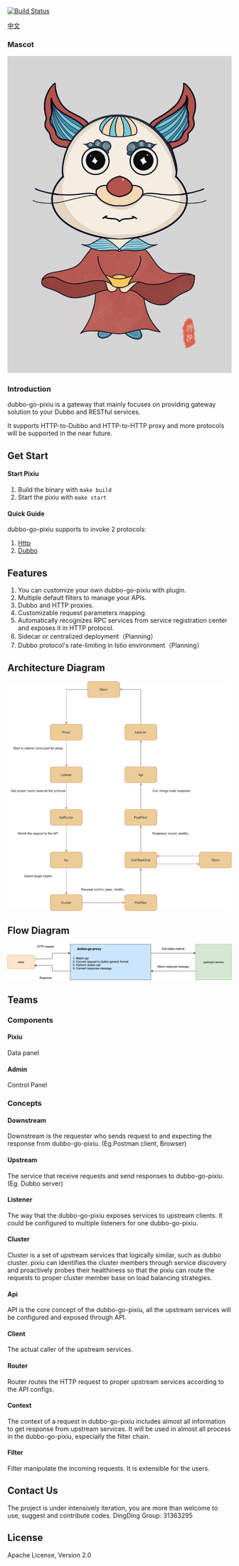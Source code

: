 [![Build Status](https://travis-ci.org/dubbogo/dubbo-go-pixiu.svg?branch=master)](https://travis-ci.org/dubbogo/dubbo-go-pixiu)

[中文](./README_CN.md) 

### Mascot

![](./docs/images/pixiu-log.jpg)
    
### Introduction

dubbo-go-pixiu is a gateway that mainly focuses on providing gateway solution to your Dubbo and RESTful services.

It supports HTTP-to-Dubbo and HTTP-to-HTTP proxy and more protocols will be supported in the near future.

## Get Start
#### Start Pixiu
1. Build the binary with `make build`
2. Start the pixiu with `make start`

#### Quick Guide
dubbo-go-pixiu supports to invoke 2 protocols:

1. [Http](https://github.com/dubbogo/dubbo-go-pixiu/blob/develop/docs/sample/http.md) 
2. [Dubbo](https://github.com/dubbogo/dubbo-go-pixiu/blob/develop/docs/sample/dubbo.md)

## Features
1. You can customize your own dubbo-go-pixiu with plugin.
2. Multiple default filters to manage your APIs.
3. Dubbo and HTTP proxies.
4. Customizable request parameters mapping.
5. Automatically recognizes RPC services from service registration center and exposes it in HTTP protocol.
4. Sidecar or centralized deployment（Planning）
5. Dubbo protocol's rate-limiting in Istio environment（Planning）

## Architecture Diagram

![](./docs/images/dubbgopixiu-infrastructure.png)

## Flow Diagram

![](./docs/images/dubbogopixiu-procedure.png)

## Teams
### Components
#### Pixiu
Data panel
#### Admin
Control Panel
### Concepts
#### Downstream
Downstream is the requester who sends request to and expecting the response from dubbo-go-pixiu. (Eg.Postman client, Browser)
#### Upstream
The service that receive requests and send responses to dubbo-go-pixiu. (Eg. Dubbo server)
#### Listener
The way that the dubbo-go-pixiu exposes services to upstream clients. It could be configured to multiple listeners for one dubbo-go-pixiu.
#### Cluster
Cluster is a set of upstream services that logically similar, such as dubbo cluster. pixiu can identifies the cluster members through service discovery and proactively probes their healthiness so that the pixiu can route the requests to proper cluster member base on load balancing strategies.
#### Api
API is the core concept of the dubbo-go-pixiu, all the upstream services will be configured and exposed through API.
#### Client
The actual caller of the upstream services.
#### Router
Router routes the HTTP request to proper upstream services according to the API configs.
#### Context
The context of a request in dubbo-go-pixiu includes almost all information to get response from upstream services. It will be used in almost all process in the dubbo-go-pixiu, especially the filter chain.
#### Filter
Filter manipulate the incoming requests. It is extensible for the users.
## Contact Us
The project is under intensively iteration, you are more than welcome to use, suggest and contribute codes. DingDing Group: 31363295
## License

Apache License, Version 2.0

